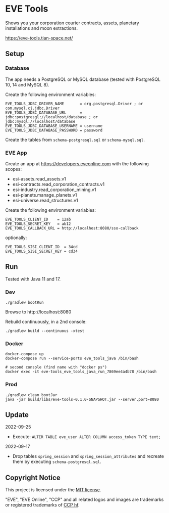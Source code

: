 # EVE Tools

Shows you your corporation courier contracts, assets, planetary installations and moon extractions.

https://eve-tools.tian-space.net/

## Setup

### Database

The app needs a PostgreSQL or MySQL database (tested with PostgreSQL 10, 14 and MySQL 8).

Create the following environment variables:
```
EVE_TOOLS_JDBC_DRIVER_NAME       = org.postgresql.Driver ; or com.mysql.cj.jdbc.Driver
EVE_TOOLS_JDBC_DATABASE_URL      = jdbc:postgresql://localhost/database ; or jdbc:mysql://localhost/database
EVE_TOOLS_JDBC_DATABASE_USERNAME = username
EVE_TOOLS_JDBC_DATABASE_PASSWORD = password
```

Create the tables from `schema-postgresql.sql` or `schema-mysql.sql`.

### EVE App

Create an app at https://developers.eveonline.com with the following scopes:
- esi-assets.read_assets.v1
- esi-contracts.read_corporation_contracts.v1
- esi-industry.read_corporation_mining.v1
- esi-planets.manage_planets.v1
- esi-universe.read_structures.v1

Create the following environment variables:
```
EVE_TOOLS_CLIENT_ID    = 12ab
EVE_TOOLS_SECRET_KEY   = ab12
EVE_TOOLS_CALLBACK_URL = http://localhost:8080/sso-callback
```

optionally:
```
EVE_TOOLS_SISI_CLIENT_ID  = 34cd
EVE_TOOLS_SISI_SECRET_KEY = cd34
```

## Run

Tested with Java 11 and 17.

### Dev

```
./gradlew bootRun
```

Browse to http://localhost:8080

Rebuild continuously, in a 2nd console:  
```
./gradlew build --continuous -xtest
```

### Docker

```shell
docker-compose up
docker-compose run --service-ports eve_tools_java /bin/bash

# second console (find name with "docker ps")
docker exec -it eve-tools_eve_tools_java_run_7869ee4a4b78 /bin/bash
```

### Prod

```shell
./gradlew clean bootJar
java -jar build/libs/eve-tools-0.1.0-SNAPSHOT.jar --server.port=8080
```

## Update

2022-09-25
- Execute: `ALTER TABLE eve_user ALTER COLUMN access_token TYPE text;`

2022-09-17
- Drop tables `spring_session` and `spring_session_attributes` and recreate them by executing `schema-postgresql.sql`.

## Copyright Notice

This project is licensed under the [MIT license](LICENSE).

"EVE", "EVE Online", "CCP" and all related logos and images are trademarks or registered trademarks of 
[CCP hf](https://www.ccpgames.com/). 
